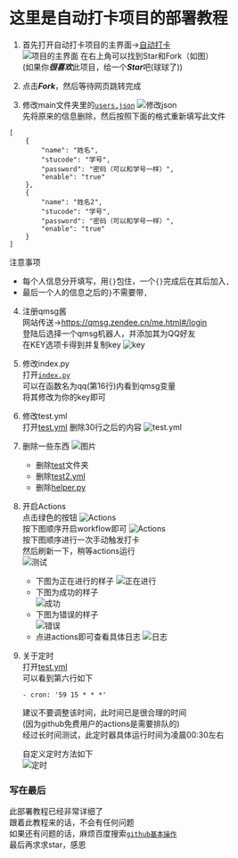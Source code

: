 # 这里是自动打卡项目的部署教程

1. 首先打开自动打卡项目的主界面->[自动打卡](https://github.com/xsk666/autopost)  
   ![项目的主界面](img/1.png)
   在右上角可以找到Star和Fork（如图）  
   (如果你***很喜欢***此项目，给一个***Star***吧(球球了))

2. 点击***Fork***，然后等待网页跳转完成

3. 修改main文件夹里的[`users.json`](../main/users.json)
   ![修改json](img/2.png)  
   先将原来的信息删除，然后按照下面的格式重新填写此文件

```
[
    {
        "name": "姓名",
        "stucode": "学号",
        "password": "密码（可以和学号一样）",
        "enable": "true"
    },
    {
        "name": "姓名2",
        "stucode": "学号",
        "password": "密码（可以和学号一样）",
        "enable": "true"
    }
]
```

注意事项

* 每个人信息分开填写，用`{}`包住，一个`{}`完成后在其后加入`,`
* 最后一个人的信息之后的`}`不需要带`,`

4. 注册qmsg酱  
   网站传送->https://qmsg.zendee.cn/me.html#/login  
   登陆后选择一个qmsg机器人，并添加其为QQ好友  
   在KEY选项卡得到并复制key
   ![key](img/3.png)

5. 修改index.py  
   打开[`index.py`](../main/index.py)   
   可以在函数名为qq(第16行)内看到qmsg变量  
   将其修改为你的key即可

6. 修改test.yml  
   打开[test.yml](../.github/workflows/test.yml)
   删除30行之后的内容
   ![test.yml](./img/4.png)


7. 删除一些东西
   ![图片](img/5.png)
   * 删除[test](../test)文件夹
   * 删除[test2.yml](../.github/workflows/test2.yml)
   * 删除[helper.py](../main/helper.py)

8. 开启Actions  
   点击绿色的按钮
   ![Actions](./img/6.png)  
   按下图顺序开启workflow即可
   ![Actions](./img/7.png)  
   按下图顺序进行一次手动触发打卡  
   然后刷新一下，稍等actions运行  
   ![测试](./img/8.png)
   * 下图为正在进行的样子
     ![正在进行](./img/9.png)
   * 下图为成功的样子  
     ![成功](./img/10.png)
   * 下图为错误的样子  
     ![错误](./img/11.png)
   * 点进actions即可查看具体日志
     ![日志](./img/12.png)

9. 关于定时  
   打开[test.yml](../.github/workflows/test.yml)  
   可以看到第六行如下
   ```
   - cron: '59 15 * * *'
   ```
   建议不要调整该时间，此时间已是很合理的时间   
   (因为github免费用户的actions是需要排队的)  
   经过长时间测试，此定时器具体运行时间为凌晨00:30左右

   自定义定时方法如下  
   ![定时](./img/cron.png)

### 写在最后

此部署教程已经非常详细了   
跟着此教程来的话，不会有任何问题  
如果还有问题的话，麻烦百度搜索[`github基本操作`](https://www.baidu.com/s?ie=UTF-8&wd=github%E6%96%87%E4%BB%B6%E5%9F%BA%E6%9C%AC%E6%93%8D%E4%BD%9C)  
最后再求求star，感恩